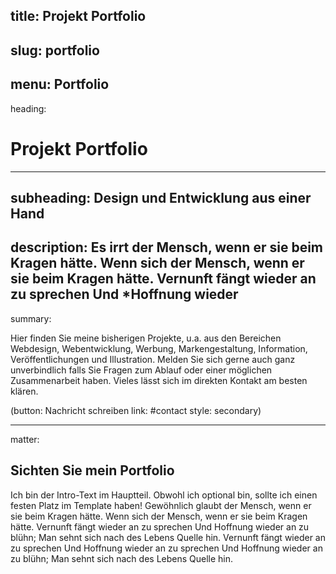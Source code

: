 title: Projekt Portfolio
----
slug: portfolio
----
menu: Portfolio
----
heading:
# Projekt Portfolio
----
subheading:
Design und Entwicklung aus einer Hand
----
description:
Es irrt der Mensch, wenn er sie beim Kragen hätte. Wenn sich der Mensch, wenn er sie beim Kragen hätte. Vernunft fängt wieder an zu sprechen Und *Hoffnung wieder
----
summary:

Hier finden Sie meine bisherigen Projekte, u.a. aus den Bereichen Webdesign, Webentwicklung, Werbung, Markengestaltung, Information, Veröffentlichungen und Illustration.
Melden Sie sich gerne auch ganz unverbindlich falls Sie Fragen zum Ablauf oder einer möglichen Zusammenarbeit haben. Vieles lässt sich im direkten Kontakt am besten klären.

(button: Nachricht schreiben link: #contact style: secondary)

----
matter:

## Sichten Sie mein Portfolio
Ich bin der Intro-Text im Hauptteil. Obwohl ich optional bin, sollte ich einen festen Platz im Template haben!
Gewöhnlich glaubt der Mensch, wenn er sie beim Kragen hätte. Wenn sich der Mensch, wenn er sie beim Kragen hätte. Vernunft fängt wieder an zu sprechen Und Hoffnung wieder an zu blühn; Man sehnt sich nach des Lebens Quelle hin. Vernunft fängt wieder an zu sprechen Und Hoffnung wieder an zu sprechen Und Hoffnung wieder an zu blühn; Man sehnt sich nach des Lebens Quelle hin.
